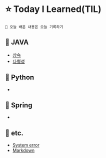 # ⭐️ Today I Learned(TIL)
    🌟 오늘 배운 내용은 오늘 기록하기 
## 📌 JAVA
* [상속](./Java/%EC%83%81%EC%86%8D_inheritance.md)
* [다형성](./Java/)
## 📌 Python
*
## 📌 Spring
* 
## 📌 etc.
* [System error](./etc/msvcp140.md)
* [Markdown](./etc/Markdown.md)
